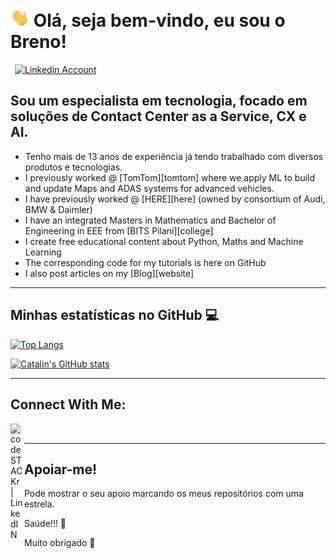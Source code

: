 
# <img src="https://raw.githubusercontent.com/ABSphreak/ABSphreak/master/gifs/Hi.gif" width="30px"> Olá, seja bem-vindo, eu sou o Breno!
&ensp;<a href="https://www.linkedin.com/in/akshay-pachaar/"><img src="https://cdn.worldvectorlogo.com/logos/linkedin-icon-2.svg" title="Linkedin" alt="Linkedin Account" width="30"/></a>

## Sou um especialista em tecnologia, focado em soluções de Contact Center as a Service, CX e AI.

- Tenho mais de 13 anos de experiência já tendo trabalhado com diversos produtos e tecnologias.
- I previously worked @ [TomTom][tomtom] where we apply ML to build and update Maps and ADAS systems for advanced vehicles.
- I have previously worked @ [HERE][here] (owned by consortium of Audi, BMW & Daimler)
- I have an integrated Masters in Mathematics and Bachelor of Engineering in EEE from [BITS Pilani][college]
- I create free educational content about Python, Maths and Machine Learning
- The corresponding code for my tutorials is here on GitHub
- I also post articles on my [Blog][website]

---

## Minhas estatísticas no GitHub 💻

[![Top Langs](https://github-readme-stats.vercel.app/api/top-langs/?username=brenocfm&hide=java,html,css&theme=dracula)](https://github.com/anuraghazra/github-readme-stats)

[![Catalin's GitHub stats](https://github-readme-stats.vercel.app/api?username=brenocfm&theme=dracula)](https://github.com/anuraghazra/github-readme-stats)


[linkedin]: https://www.linkedin.com/in/brenocanyggia/
---

## Connect With Me:

[<img align="left" alt="codeSTACKr | LinkedIN" width="22px" src="https://cdn.jsdelivr.net/npm/simple-icons@v3/icons/linkedin.svg" />][linkedin]

<br />

---
## Apoiar-me!
Pode mostrar o seu apoio marcando os meus repositórios com uma estrela.

Saúde!!! 🍻 

Muito obrigado 🙏
